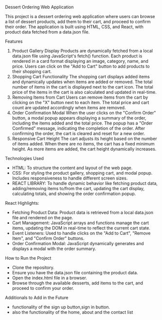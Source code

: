 Dessert Ordering Web Application

This project is a dessert ordering web application where users can browse a list of dessert products, add them to their cart, and proceed to confirm their order. The application is built using HTML, CSS, and React, with product data fetched from a data.json file.

Features

1. Product Gallery Display
Products are dynamically fetched from a local data.json file using JavaScript's fetch() function.
Each product is rendered in a card format displaying an image, category, name, and price.
Users can click on the "Add to Cart" button to add products to their shopping cart.
2. Shopping Cart Functionality
The shopping cart displays added items and dynamically updates when items are added or removed.
The total number of items in the cart is displayed next to the cart icon.
The total price of the items in the cart is also calculated and updated in real-time.
3. Removing Items from Cart
Users can remove items from the cart by clicking on the "X" button next to each item.
The total price and cart count are updated accordingly when items are removed.
4. Order Confirmation Modal
When the user clicks on the "Confirm Order" button, a modal popup appears displaying a summary of the order, including the items added and the total price.
The popup has a "Order Confirmed" message, indicating the completion of the order.
After confirming the order, the cart is cleared and reset for a new order.
5. Responsive Cart Height
The cart adjusts its height based on the number of items added. When there are no items, the cart has a fixed minimum height. As more items are added, the cart height dynamically increases.

Technologies Used
- HTML: To structure the content and layout of the web page.
- CSS: For styling the product gallery, shopping cart, and modal popup. Includes responsiveness to handle different screen sizes.
- REACT LIBRARY: To handle dynamic behavior like fetching product data, adding/removing items to/from the cart, updating the cart display, calculating totals, and showing the order confirmation popup.

React Highlights:
- Fetching Product Data: Product data is retrieved from a local data.json file and rendered on the page.
- Cart Management: JavaScript arrays and functions manage the cart items, updating the DOM in real-time to reflect the current cart state.
- Event Listeners: Used to handle clicks on the "Add to Cart", "Remove Item", and "Confirm Order" buttons.
- Order Confirmation Modal: JavaScript dynamically generates and displays a modal with the order summary.

How to Run the Project
- Clone the repository.
- Ensure you have the data.json file containing the product data.
- Open the index.html file in a browser.
- Browse through the available desserts, add items to the cart, and proceed to confirm your order.

Additionals to Add in the Future
- functionality of the sign up button,sign in button.
- also the functionality of the home, about and the contact list 
